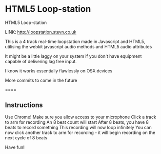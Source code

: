 HTML5  Loop-station
======

HTML5 Loop-station

LINK: http://loopstation.stevn.co.uk

This is a 4 track real-time loopstation made in Javascript and HTML5, utilising the webkit javascript audio methods and HTML5 audio attributes

It might be a little laggy on your system if you don't have equipment capable of delivering lag free input.

I know it works essentially flawlessly on OSX devices

More commits to come in the future

====
<h2>Instructions</h2>
Use Chrome!
Make sure you allow access to your microphone
Click a track to arm for recording
An 8 beat count will start
After 8 beats, you have 8 beats to record something
This recording will now loop infinitely
You can now click another track to arm for recording - it will begin recording on the next cycle of 8 beats

Have fun!


